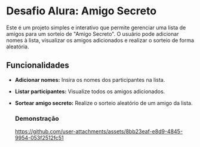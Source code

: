 # Desafio Alura: Amigo Secreto

Este é um projeto simples e interativo que permite gerenciar uma lista de amigos para um sorteio de "Amigo Secreto". 
O usuário pode adicionar nomes à lista, visualizar os amigos adicionados e realizar o sorteio de forma aleatória.

## Funcionalidades

- **Adicionar nomes:** Insira os nomes dos participantes na lista.
- **Listar participantes:** Visualize todos os amigos adicionados.
- **Sortear amigo secreto:** Realize o sorteio aleatório de um amigo da lista.

  ### Demonstração

  https://github.com/user-attachments/assets/8bb23eaf-e8d9-4845-9954-053f2512fc51

